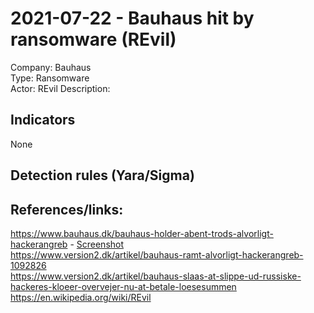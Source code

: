 # 2021-07-22  - Bauhaus hit by ransomware (REvil)  
Company: Bauhaus  
Type: Ransomware  
Actor: REvil
Description:

## Indicators
None  

## Detection rules (Yara/Sigma)

## References/links:  
https://www.bauhaus.dk/bauhaus-holder-abent-trods-alvorligt-hackerangreb - [Screenshot](images/2021-1-bauhaus2021.jpeg)  
https://www.version2.dk/artikel/bauhaus-ramt-alvorligt-hackerangreb-1092826  
https://www.version2.dk/artikel/bauhaus-slaas-at-slippe-ud-russiske-hackeres-kloeer-overvejer-nu-at-betale-loesesummen  
https://en.wikipedia.org/wiki/REvil  
